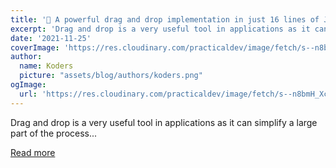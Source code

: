 ```yaml
---
title: '🚀 A powerful drag and drop implementation in just 16 lines of JavaScript'
excerpt: 'Drag and drop is a very useful tool in applications as it can simplify a large part of the process...'
date: '2021-11-25'
coverImage: 'https://res.cloudinary.com/practicaldev/image/fetch/s--n8bmH_Xc--/c_imagga_scale,f_auto,fl_progressive,h_420,q_auto,w_1000/https://dev-to-uploads.s3.amazonaws.com/uploads/articles/txwj8wdjnowig11vbyf8.png'
author:
  name: Koders
  picture: "assets/blog/authors/koders.png"
ogImage:
  url: 'https://res.cloudinary.com/practicaldev/image/fetch/s--n8bmH_Xc--/c_imagga_scale,f_auto,fl_progressive,h_420,q_auto,w_1000/https://dev-to-uploads.s3.amazonaws.com/uploads/articles/txwj8wdjnowig11vbyf8.png'
---
```


Drag and drop is a very useful tool in applications as it can simplify a large part of the process...

[Read more](https://dev.to/siddharthshyniben/a-powerful-drag-and-drop-implementation-in-just-16-lines-of-javascript-d5d)
